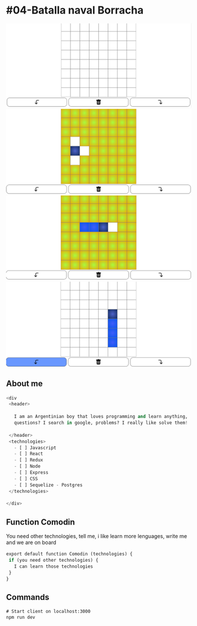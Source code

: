 # #04-Batalla naval Borracha

<div>
   <img src="./challenge/1.png" />
  <img src="./challenge/2.png" />
  <img src="./challenge/3.png" />
  <img src="./challenge/4.png" />
</div>


## About me
```python
<div
 <header>

   I am an Argentinian boy that loves programming and learn anything, 
   questions? I search in google, problems? I really like solve them!

 </header>
 <technologies>
   - [ ] Javascript
   - [ ] React
   - [ ] Redux
   - [ ] Node
   - [ ] Express
   - [ ] CSS
   - [ ] Sequelize - Postgres
 </technologies>

</div>
```

## Function Comodin

You need other technologies, tell me, i like learn more lenguages, write me and we are on board

```python
export default function Comodin (technologies) {
 if (you need other technologies) {
   I can learn those technologies
 }
}
```

## Commands
```
# Start client on localhost:3000
npm run dev


